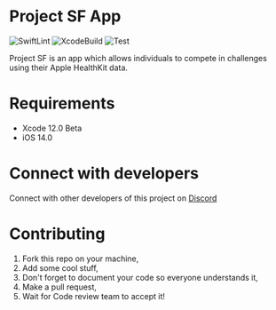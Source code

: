 # Project SF App
![SwiftLint](https://github.com/Activity-App/App/workflows/SwiftLint/badge.svg) ![XcodeBuild](https://github.com/Activity-App/App/workflows/XcodeBuild/badge.svg) ![Test](https://github.com/Activity-App/App/workflows/Test/badge.svg)

Project SF is an app which allows individuals to compete in challenges using their Apple HealthKit data.

# Requirements
- Xcode 12.0 Beta
- iOS 14.0

# Connect with developers
Connect with other developers of this project on [Discord](https://discord.gg/HcGXy3w)
# Contributing
1. Fork this repo on your machine,
2. Add some cool stuff,
3. Don't forget to document your code so everyone understands it,
4. Make a pull request,
5. Wait for Code review team to accept it!
